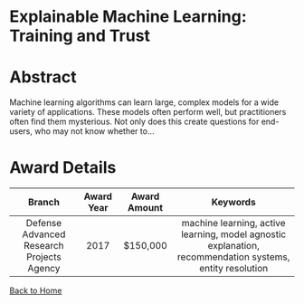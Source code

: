 
Explainable Machine Learning: Training and Trust
================================================

# Abstract


Machine learning algorithms can learn large, complex models for a wide variety of applications. These models often perform well, but practitioners often find them mysterious.  Not only does this create questions for end-users, who may not know whether to...  

# Award Details

|Branch|Award Year|Award Amount|Keywords|
| :---: | :---: | :---: | :---: |
|Defense Advanced Research Projects Agency|2017|$150,000|machine learning, active learning, model agnostic explanation, recommendation systems, entity resolution|
  
  


[Back to Home](https://github.com/chrischow/dod_sbir_awards/CC/#1196)